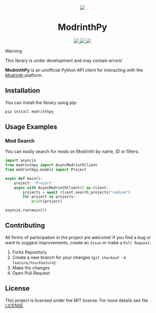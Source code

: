 <div align="center">
    <image src="https://github.com/user-attachments/assets/c037660a-c363-4794-b805-dfbf7b55f3e3">
    <h1>ModrinthPy</h1>
</div>

<div align="center">
    <a href="https://pypi.org/project/modrinthpy/">
        <img src="https://img.shields.io/pypi/v/modrinthpy">
    </a>
    <a href="https://github.com/mrf0rtuna4/modrinthpy/blob/main/LICENSE">
        <img src="https://img.shields.io/github/license/mrf0rtuna4/modrinthpy">
    </a>
    <a href="https://pypi.org/project/modrinthpy/">
        <img src="https://img.shields.io/pypi/pyversions/modrinthpy">
    </a>
</div>

> [!WARNING]
> This library is under development and may contain errors!

**ModrinthPy** is an unofficial Python API client for interacting with the [Modrinth](https://modrinth.com/) platform.

## Installation 

You can install the library using pip:
```bash
pip install modrinthpy
```

## Usage Examples 

### Mod Search 

You can easily search for mods on Modrinth by name, ID or filters:

```python
import asyncio
from modrinthpy import AsyncModrinthClient
from modrinthpy.models import Project

async def main():
    project: 'Project'
    async with AsyncModrinthClient() as client:
        projects = await client.search_projects("sodium")
        for project in projects:
            print(project)

asyncio.run(main())
```

<!--### Getting information about fashion--

You can also get information about a particular mod by knowing its ID:

```python
mod = client.get_mod("AANobbMI")
print(mod.title)
print(mod.description)
print(mod.downloads)
```

### Downloading a mod file 

You can find available downloads and download them:

```python
mod = client.get_mod("AANobbMI")
for version in mod.versions:
    print(version.filename)
    
    client.download_file(version, path="./downloads/")
```-->

<!--### Features - Search for mods by name, filters and categories. - Get detailed information about mods. - Download mods and mod versions. - Support for various parameters and filters for more accurate search.

## Документация

[Coming soon..]
<!--Full documentation and examples of use are available at [GitHub Pages](https://github.com/mrf0rtuna4/modrinthpy/wiki).-->

## Contributing

All forms of participation in the project are welcome! If you find a bug or want to suggest improvements, create an `Issue` or make a `Pull Request`.

1. Forks Repository
2. Create a new branch for your changes (`git checkout -b feature/YourFeature`)
3. Make the changes
4. Open Pull Request

## License

This project is licensed under the MIT license. For more details see file [LICENSE](https://github.com/mrf0rtuna4/modrinthpy/blob/main/LICENSE).
